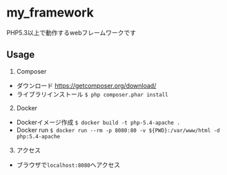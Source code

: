 # my_framework
PHP5.3以上で動作するwebフレームワークです

## Usage
1. Composer

- ダウンロード
https://getcomposer.org/download/
- ライブラリインストール
`$ php composer.phar install`

2. Docker
- Dockerイメージ作成
`$ docker build -t php-5.4-apache . `
- Docker run
`$ docker run --rm -p 8080:80 -v ${PWD}:/var/www/html -d php:5.4-apache`

3. アクセス
- ブラウザで`localhost:8080`へアクセス
